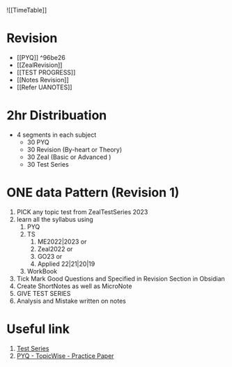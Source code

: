 ![[TimeTable]]
# Revision
- [[PYQ]] ^96be26
- [[ZealRevision]]
- [[TEST PROGRESS]]
- [[Notes Revision]]
- [[Refer UANOTES]]
# 2hr Distribuation
- 4 segments in each subject
	- 30 PYQ
	- 30 Revision (By-heart or Theory)
	- 30 Zeal (Basic or Advanced )
	- 30 Test Series

# ONE data Pattern (Revision 1)
1. PICK any topic test from ZealTestSeries 2023
2. learn all the syllabus using
	1. PYQ
	2. TS
		 1. ME2022|2023 or 
		 2. Zeal2022 or 
		 3. GO23 or 
		 4. Applied 22|21|20|19
	3.  WorkBook
3. Tick Mark Good Questions and Specified in Revision Section in Obsidian
4. Create ShortNotes as well as MicroNote
5. GIVE TEST SERIES 
6. Analysis and Mistake written on notes

# Useful link
1. [Test Series](https://uxkhzfstdjcborfuyyknhkhbyfnskrywvveioufkbjkupomnptjwvhbavkysuhi.vercel.app/)
2. [PYQ - TopicWise - Practice Paper](https://practicepaper.in/gate-cse/topic-wise-practice-of-gate-cse-previous-year-papers)

